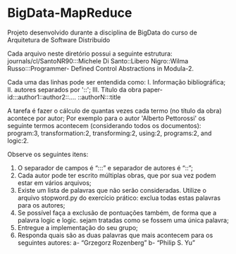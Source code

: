 # BigData-MapReduce
Projeto desenvolvido durante a disciplina de BigData do curso de Arquitetura de Software Distribuído


Cada arquivo neste diretório possui a seguinte estrutura:
journals/cl/SantoNR90:::Michele Di Santo::Libero Nigro::Wilma 
Russo:::Programmer- Defined Control Abstractions in Modula-2.

Cada uma das linhas pode ser entendida como:
  I. Informação bibliográfica;
  II. autores separados por '::';
  III. Título da obra
  paper-id:::author1::author2::.... ::authorN:::title
  
A tarefa é fazer o cálculo de quantas vezes cada termo (no título da obra) acontece por autor; Por exemplo para o autor 'Alberto Pettorossi' os seguinte termos acontecem (considerando todos os documentos): program:3, transformation:2, transforming:2, using:2, programs:2, and logic:2.

Observe os seguintes itens:
1. O separador de campos é “:::” e separador de autores é “::”;
2. Cada autor pode ter escrito múltiplas obras, que por sua vez podem estar em vários arquivos;
3. Existe um lista de palavras que não serão consideradas. Utilize o arquivo
stopword.py do exercício prático: exclua todas estas palavras para os autores;
4. Se possível faça a exclusão de pontuações também, de forma que a palavra logic e logic. sejam tratadas como se fossem uma única palavra;
5. Entregue a implementação do seu grupo;
6. Responda quais são as duas palavras que mais acontecem para os seguintes autores:
  a- “Grzegorz Rozenberg”
  b- “Philip S. Yu”
